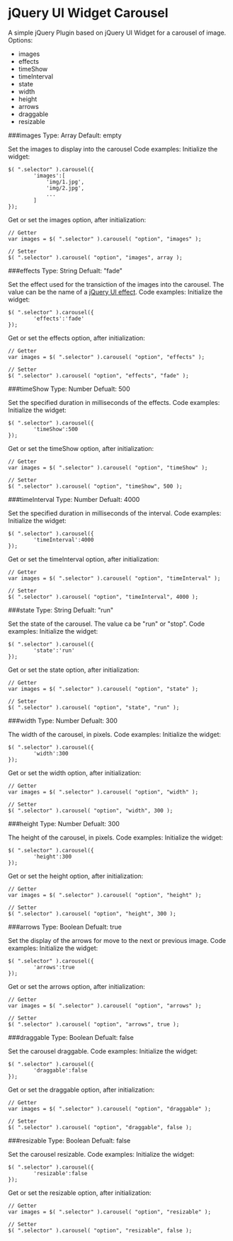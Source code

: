 # jQuery UI Widget Carousel
A simple jQuery Plugin based on jQuery UI Widget for a carousel of image. 
Options:
* images
* effects
* timeShow
* timeInterval
* state
* width
* height
* arrows
* draggable
* resizable

###images
Type: Array
Default: empty

Set the images to display into the carousel
Code examples:
Initialize the widget:
```
$( ".selector" ).carousel({
		'images':[
			'img/1.jpg',
			'img/2.jpg',  			
			...
		]
});
```
Get or set the images option, after initialization:
```
// Getter
var images = $( ".selector" ).carousel( "option", "images" );
 
// Setter
$( ".selector" ).carousel( "option", "images", array );
```

###effects
Type: String
Defualt: "fade"

Set the effect used for the transiction of the images into the carousel. The value can be the name of a [jQuery UI effect](http://api.jqueryui.com/category/effects/).
Code examples:
Initialize the widget:
```
$( ".selector" ).carousel({
		'effects':'fade'
});
```
Get or set the effects option, after initialization:
```
// Getter
var images = $( ".selector" ).carousel( "option", "effects" );
 
// Setter
$( ".selector" ).carousel( "option", "effects", "fade" );
```

###timeShow
Type: Number
Defualt: 500

Set the specified duration in milliseconds of the effects.
Code examples:
Initialize the widget:
```
$( ".selector" ).carousel({
		'timeShow':500
});
```
Get or set the timeShow option, after initialization:
```
// Getter
var images = $( ".selector" ).carousel( "option", "timeShow" );
 
// Setter
$( ".selector" ).carousel( "option", "timeShow", 500 );
```

###timeInterval
Type: Number
Defualt: 4000

Set the specified duration in milliseconds of the interval.
Code examples:
Initialize the widget:
```
$( ".selector" ).carousel({
		'timeInterval':4000
});
```
Get or set the timeInterval option, after initialization:
```
// Getter
var images = $( ".selector" ).carousel( "option", "timeInterval" );
 
// Setter
$( ".selector" ).carousel( "option", "timeInterval", 4000 );
```

###state
Type: String
Defualt: "run"

Set the state of the carousel. The value ca be "run" or "stop".
Code examples:
Initialize the widget:
```
$( ".selector" ).carousel({
		'state':'run'
});
```
Get or set the state option, after initialization:
```
// Getter
var images = $( ".selector" ).carousel( "option", "state" );
 
// Setter
$( ".selector" ).carousel( "option", "state", "run" );
```

###width
Type: Number
Defualt: 300

The width of the carousel, in pixels.
Code examples:
Initialize the widget:
```
$( ".selector" ).carousel({
		'width':300
});
```
Get or set the width option, after initialization:
```
// Getter
var images = $( ".selector" ).carousel( "option", "width" );
 
// Setter
$( ".selector" ).carousel( "option", "width", 300 );
```

###height
Type: Number
Defualt: 300

The height of the carousel, in pixels.
Code examples:
Initialize the widget:
```
$( ".selector" ).carousel({
		'height':300
});
```
Get or set the height option, after initialization:
```
// Getter
var images = $( ".selector" ).carousel( "option", "height" );
 
// Setter
$( ".selector" ).carousel( "option", "height", 300 );
```

###arrows
Type: Boolean
Defualt: true

Set the display of the arrows for move to the next or previous image.
Code examples:
Initialize the widget:
```
$( ".selector" ).carousel({
		'arrows':true
});
```
Get or set the arrows option, after initialization:
```
// Getter
var images = $( ".selector" ).carousel( "option", "arrows" );
 
// Setter
$( ".selector" ).carousel( "option", "arrows", true );
```

###draggable
Type: Boolean
Defualt: false

Set the carousel draggable.
Code examples:
Initialize the widget:
```
$( ".selector" ).carousel({
		'draggable':false
});
```
Get or set the draggable option, after initialization:
```
// Getter
var images = $( ".selector" ).carousel( "option", "draggable" );
 
// Setter
$( ".selector" ).carousel( "option", "draggable", false );
```

###resizable
Type: Boolean
Defualt: false

Set the carousel resizable.
Code examples:
Initialize the widget:
```
$( ".selector" ).carousel({
		'resizable':false
});
```
Get or set the resizable option, after initialization:
```
// Getter
var images = $( ".selector" ).carousel( "option", "resizable" );
 
// Setter
$( ".selector" ).carousel( "option", "resizable", false );
```

